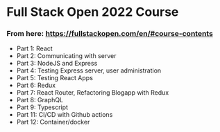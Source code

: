 # Full Stack Open 2022 Course

### From here: https://fullstackopen.com/en/#course-contents

- Part 1: React
- Part 2: Communicating with server
- Part 3: NodeJS and Express
- Part 4: Testing Express server, user administration
- Part 5: Testing React Apps
- Part 6: Redux
- Part 7: React Router, Refactoring Blogapp with Redux
- Part 8: GraphQL
- Part 9: Typescript
- Part 11: CI/CD with Github actions
- Part 12: Container/docker
